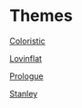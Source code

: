 # Themes

[Coloristic](themes/coloristic/)

[Lovinflat](themes/lovinflat/)

[Prologue](themes/prologue/)

[Stanley](themes/stanley/)
